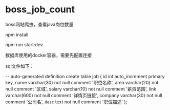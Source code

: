# boss_job_count
boss网站爬虫，查看java岗位数量

npm install

npm run start:dev

数据库使用的docker容器，需要先配置连接

sql文件如下：

-- auto-generated definition
create table job
(
    id      int auto_increment
        primary key,
    name    varchar(30)  not null comment '职位名称',
    area    varchar(20)  not null comment '区域',
    salary  varchar(10)  not null comment '薪资范围',
    link    varchar(600) not null comment '详情页链接',
    company varchar(30)  not null comment '公司名',
    `desc`  text         not null comment '职位描述'
);

